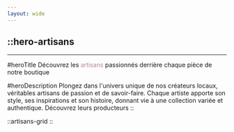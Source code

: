 ```yaml
---
layout: wide
---
```


::hero-artisans
---
---
#heroTitle
Découvrez les <span style="color: #B4878E;">artisans</span> passionnés derrière chaque pièce de notre boutique 

#heroDescription
Plongez dans l'univers unique de nos créateurs locaux, véritables artisans de passion et de savoir-faire. Chaque artiste apporte son style, ses inspirations et son histoire, donnant vie à une collection variée et authentique. Découvrez leurs producteurs
::

::artisans-grid
::